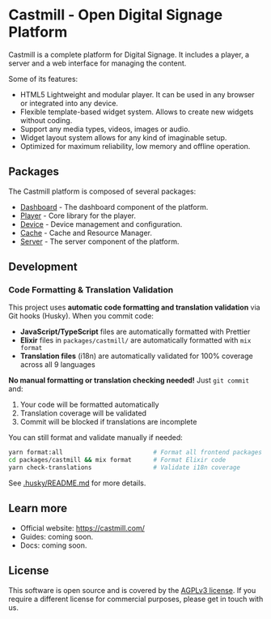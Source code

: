 # Castmill - Open Digital Signage Platform

Castmill is a complete platform for Digital Signage. It includes a player, a server and a web interface for managing the content.

Some of its features:

- HTML5 Lightweight and modular player. It can be used in any browser or integrated into any device.
- Flexible template-based widget system. Allows to create new widgets without coding.
- Support any media types, videos, images or audio.
- Widget layout system allows for any kind of imaginable setup.
- Optimized for maximum reliability, low memory and offline operation.

## Packages

The Castmill platform is composed of several packages:

- [Dashboard](./packages/dashboard/README.md) - The dashboard component of the platform.
- [Player](./packages/player/README.md) - Core library for the player.
- [Device](./packages/device/README.md) - Device management and configuration.
- [Cache](./packages/cache/README.md) - Cache and Resource Manager.
- [Server](./packages/server/README.md) - The server component of the platform.

## Development

### Code Formatting & Translation Validation

This project uses **automatic code formatting and translation validation** via Git hooks (Husky). When you commit code:

- **JavaScript/TypeScript** files are automatically formatted with Prettier
- **Elixir** files in `packages/castmill/` are automatically formatted with `mix format`
- **Translation files** (i18n) are automatically validated for 100% coverage across all 9 languages

**No manual formatting or translation checking needed!** Just `git commit` and:
1. Your code will be formatted automatically
2. Translation coverage will be validated
3. Commit will be blocked if translations are incomplete

You can still format and validate manually if needed:
```bash
yarn format:all                         # Format all frontend packages
cd packages/castmill && mix format      # Format Elixir code
yarn check-translations                 # Validate i18n coverage
```

See [.husky/README.md](./.husky/README.md) for more details.

## Learn more

- Official website: https://castmill.com/
- Guides: coming soon.
- Docs: coming soon.

## License

This software is open source and is covered by the [AGPLv3 license](./LICENSE.md). If you require a different license for commercial
purposes, please get in touch with us.
